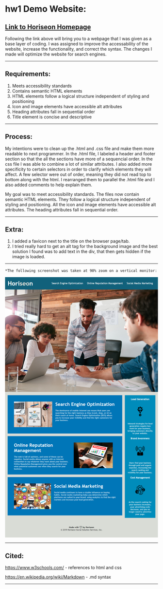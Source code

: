 hw1 Demo Website:
=======
[Link to Horiseon Homepage](https://kashane1.github.io/horiseon-homepage/)
-----------
Following the link above will bring you to a webpage that I was given as a base layer of coding. I was assigned to improve the accessability of the website, increase the functionality, and correct the syntax. The changes I made will optimize the website for search engines.

-----------
Requirements:
-----------

1. Meets accessibility standards
2. Contains semantic HTML elements
3. HTML elements follow a logical structure independent of styling and positioning
4. Icon and image elements have accessible alt attributes
5. Heading attributes fall in sequential order
6. Title element is concise and descriptive

-----------
Process:
-----------
My intentions were to clean up the .html and .css file and make them more readable to next programmer. In the .html file, I labeled a header and footer section so that the all the sections have more of a sequencial order. In the css file I was able to combine a lot of similar attributes. I also added more specificity to certain selectors in order to clarify which elements they will affect. A few selector were out of order, meaning they did not read top to bottom along with the html. I rearranged them to parallel the .html file and I also added comments to help explain them. 

My goal was to meet accessibility standards. The files now contain semantic HTML elements. They follow a logical structure independent of styling and positioning. All the icon and image elements have accessible alt attributes. The heading attributes fall in sequential order.

-----------
Extra:
-----------
1. I added a favicon next to the title on the browser page/tab.
2. I tried really hard to get an alt tag for the background image and the best solution I found was to add text in the div, that then gets hidden if the image is loaded. 

-----------
```
*The following screenshot was taken at 90% zoom on a vertical monitor:
```
![Image](./assets/images/hw1screenshot.png "screenshot of Horiseon Homepage")

-----------
Cited:
-----------
https://www.w3schools.com/ - references to html and css

https://en.wikipedia.org/wiki/Markdown - .md syntax

-----------